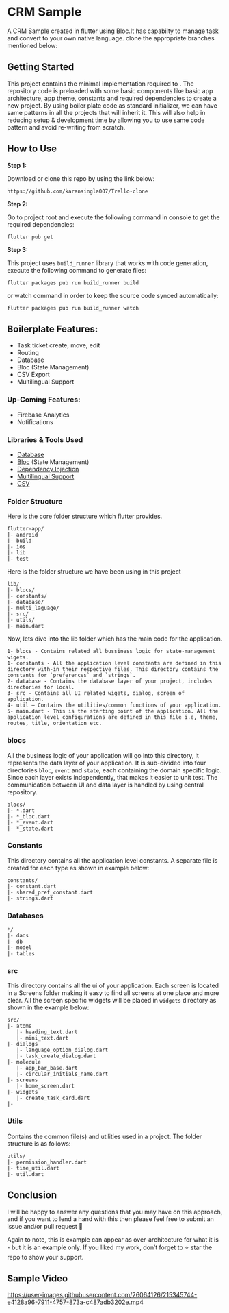 # CRM Sample

A CRM Sample created in flutter using Bloc.It has capabilty to manage task and convert to your own native language. clone the appropriate branches mentioned below:

## Getting Started

This project contains the minimal implementation required to . The repository code is preloaded with some basic components like basic app architecture, app theme, constants and required dependencies to create a new project. By using boiler plate code as standard initializer, we can have same patterns in all the projects that will inherit it. This will also help in reducing setup & development time by allowing you to use same code pattern and avoid re-writing from scratch.

## How to Use

**Step 1:**

Download or clone this repo by using the link below:

```
https://github.com/karansingla007/Trello-clone
```

**Step 2:**

Go to project root and execute the following command in console to get the required dependencies:

```
flutter pub get 
```

**Step 3:**

This project uses `build_runner` library that works with code generation, execute the following command to generate files:

```
flutter packages pub run build_runner build
```

or watch command in order to keep the source code synced automatically:

```
flutter packages pub run build_runner watch
```

## Boilerplate Features:

* Task ticket create, move, edit
* Routing
* Database
* Bloc (State Management)
* CSV Export
* Multilingual Support

### Up-Coming Features:

* Firebase Analytics
* Notifications

### Libraries & Tools Used

* [Database](https://pub.dev/packages/drift_sqflite)
* [Bloc](https://pub.dev/packages/flutter_bloc) (State Management)
* [Dependency Injection](https://pub.dev/packages/build_runner)
* [Multilingual Support](https://pub.dev/packages/intl)
* [CSV](https://pub.dev/packages/csv)


### Folder Structure
Here is the core folder structure which flutter provides.

```
flutter-app/
|- android
|- build
|- ios
|- lib
|- test
```

Here is the folder structure we have been using in this project

```
lib/
|- blocs/
|- constants/
|- database/
|- multi_laguage/
|- src/
|- utils/
|- main.dart
```

Now, lets dive into the lib folder which has the main code for the application.

```
1- blocs - Contains related all bussiness logic for state-management wigets.
1- constants - All the application level constants are defined in this directory with-in their respective files. This directory contains the constants for `preferences` and `strings`.
2- database - Contains the database layer of your project, includes directories for local.
3- src - Contains all UI related wigets, dialog, screen of application. 
4- util — Contains the utilities/common functions of your application.
5- main.dart - This is the starting point of the application. All the application level configurations are defined in this file i.e, theme, routes, title, orientation etc.
```

### blocs

All the business logic of your application will go into this directory, it represents the data layer of your application. It is sub-divided into four directories `bloc`, `event` and `state`, each containing the domain specific logic. Since each layer exists independently, that makes it easier to unit test. The communication between UI and data layer is handled by using central repository.


```
blocs/
|- *.dart
|- *_bloc.dart
|- *_event.dart
|- *_state.dart
```

### Constants

This directory contains all the application level constants. A separate file is created for each type as shown in example below:

```
constants/
|- constant.dart
|- shared_pref_constant.dart
|- strings.dart
```

### Databases

```
*/
|- daos
|- db
|- model
|- tables

```

### src

This directory contains all the ui of your application. Each screen is located in a Screens folder making it easy to find all screens at one place and more clear. All the screen specific widgets will be placed in `widgets` directory as shown in the example below:

```
src/
|- atoms
   |- heading_text.dart
   |- mini_text.dart
|- dialogs
   |- language_option_dialog.dart
   |- task_create_dialog.dart 
|- molecule
   |- app_bar_base.dart
   |- circular_initials_name.dart 
|- screens
   |- home_screen.dart
|- widgets
   |- create_task_card.dart
|- 
```

### Utils

Contains the common file(s) and utilities used in a project. The folder structure is as follows:

```
utils/
|- permission_handler.dart
|- time_util.dart
|- util.dart
```

## Conclusion

I will be happy to answer any questions that you may have on this approach, and if you want to lend a hand with this then please feel free to submit an issue and/or pull request 🙂

Again to note, this is example can appear as over-architecture for what it is - but it is an example only. If you liked my work, don’t forget to ⭐ star the repo to show your support.

## Sample Video

https://user-images.githubusercontent.com/26064126/215345744-e4128a96-7911-4757-873a-c487adb3202e.mp4

